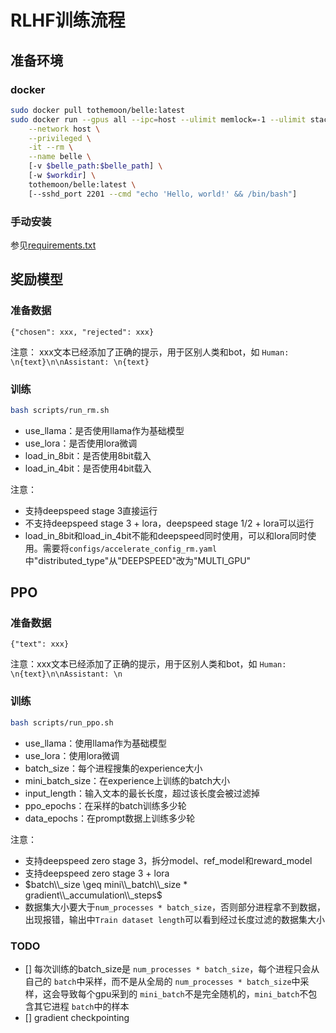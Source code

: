 # RLHF训练流程

## 准备环境

### docker

```bash
sudo docker pull tothemoon/belle:latest
sudo docker run --gpus all --ipc=host --ulimit memlock=-1 --ulimit stack=67108864 \
    --network host \
    --privileged \
    -it --rm \
    --name belle \
    [-v $belle_path:$belle_path] \
    [-w $workdir] \
    tothemoon/belle:latest \
    [--sshd_port 2201 --cmd "echo 'Hello, world!' && /bin/bash"]
```

### 手动安装

参见[requirements.txt](requirements.txt)

## 奖励模型

### 准备数据

```jsonl
{"chosen": xxx, "rejected": xxx}
```

注意：
xxx文本已经添加了正确的提示，用于区别人类和bot，如 `Human: \n{text}\n\nAssistant: \n{text}`

### 训练

```bash
bash scripts/run_rm.sh
```

- use_llama：是否使用llama作为基础模型
- use_lora：是否使用lora微调
- load_in_8bit：是否使用8bit载入
- load_in_4bit：是否使用4bit载入

注意：
- 支持deepspeed stage 3直接运行
- 不支持deepspeed stage 3 + lora，deepspeed stage 1/2 + lora可以运行
- load_in_8bit和load_in_4bit不能和deepspeed同时使用，可以和lora同时使用。需要将`configs/accelerate_config_rm.yaml`中"distributed_type"从"DEEPSPEED"改为"MULTI_GPU"
## PPO

### 准备数据

```jsonl
{"text": xxx}
```

注意：xxx文本已经添加了正确的提示，用于区别人类和bot，如 `Human: \n{text}\n\nAssistant: \n`

### 训练

```bash
bash scripts/run_ppo.sh
```

- use_llama：使用llama作为基础模型
- use_lora：使用lora微调
- batch_size：每个进程搜集的experience大小
- mini_batch_size：在experience上训练的batch大小
- input_length：输入文本的最长长度，超过该长度会被过滤掉
- ppo_epochs：在采样的batch训练多少轮
- data_epochs：在prompt数据上训练多少轮

注意：
- 支持deepspeed zero stage 3，拆分model、ref_model和reward_model
- 支持deepspeed zero stage 3 + lora
- $batch\\_size \geq mini\\_batch\\_size * gradient\\_accumulation\\_steps$
- 数据集大小要大于`num_processes * batch_size`，否则部分进程拿不到数据，出现报错，输出中`Train dataset length`可以看到经过长度过滤的数据集大小

### TODO

- [] 每次训练的batch_size是 `num_processes * batch_size`，每个进程只会从自己的 `batch`中采样，而不是从全局的 `num_processes * batch_size`中采样，这会导致每个gpu采到的 `mini_batch`不是完全随机的，`mini_batch`不包含其它进程 `batch`中的样本
- [] gradient checkpointing

